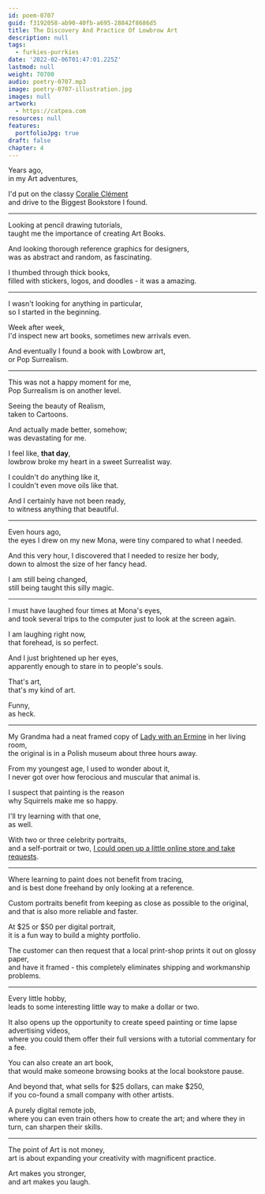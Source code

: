 ```yaml
---
id: poem-0707
guid: f3192058-ab90-40fb-a695-28842f8686d5
title: The Discovery And Practice Of Lowbrow Art
description: null
tags:
  - furkies-purrkies
date: '2022-02-06T01:47:01.225Z'
lastmod: null
weight: 70700
audio: poetry-0707.mp3
image: poetry-0707-illustration.jpg
images: null
artwork:
  - https://catpea.com
resources: null
features:
  portfolioJpg: true
draft: false
chapter: 4
---
```


Years ago,\
in my Art adventures,

I'd put on the classy [Coralie Clément](https://www.youtube.com/watch?v=klJucNTR2fE\&list=OLAK5uy_kZjiPamnbPhbSNLTJRUu3fxssG5cinoXo)\
and drive to the Biggest Bookstore I found.

---

Looking at pencil drawing tutorials,\
taught me the importance of creating Art Books.

And looking thorough reference graphics for designers,\
was as abstract and random, as fascinating.

I thumbed through thick books,\
filled with stickers, logos, and doodles - it was a amazing.

---

I wasn't looking for anything in particular,\
so I started in the beginning.

Week after week,\
I'd inspect new art books, sometimes new arrivals even.

And eventually I found a book with Lowbrow art,\
or Pop Surrealism.

---

This was not a happy moment for me,\
Pop Surrealism is on another level.

Seeing the beauty of Realism,\
taken to Cartoons.

And actually made better, somehow;\
was devastating for me.

I feel like, **that day**,\
lowbrow broke my heart in a sweet Surrealist way.

I couldn't do anything like it,\
I couldn't even move oils like that.

And I certainly have not been ready,\
to witness anything that beautiful.

---

Even hours ago,\
the eyes I drew on my new Mona, were tiny compared to what I needed.

And this very hour, I discovered that I needed to resize her body,\
down to almost the size of her fancy head.

I am still being changed,\
still being taught this silly magic.

---

I must have laughed four times at Mona's eyes,\
and took several trips to the computer just to look at the screen again.

I am laughing right now,\
that forehead, is so perfect.

And I just brightened up her eyes,\
apparently enough to stare in to people's souls.

That's art,\
that's my kind of art.

Funny,\
as heck.

---

My Grandma had a neat framed copy of [Lady with an Ermine](https://en.wikipedia.org/wiki/Lady_with_an_Ermine) in her living room,\
the original is in a Polish museum about three hours away.

From my youngest age, I used to wonder about it,\
I never got over how ferocious and muscular that animal is.

I suspect that painting is the reason\
why Squirrels make me so happy.

I'll try learning with that one,\
as well.

With two or three celebrity portraits,\
and a self-portrait or two, [I could open up a little online store and take requests](https://www.etsy.com/market/custom_portrait_from_photo).

---

Where learning to paint does not benefit from tracing,\
and is best done freehand by only looking at a reference.

Custom portraits benefit from keeping as close as possible to the original,\
and that is also more reliable and faster.

At $25 or $50 per digital portrait,\
it is a fun way to build a mighty portfolio.

The customer can then request that a local print-shop prints it out on glossy paper,\
and have it framed - this completely eliminates shipping and workmanship problems.

---

Every little hobby,\
leads to some interesting little way to make a dollar or two.

It also opens up the opportunity to create speed painting or time lapse advertising videos,\
where you could them offer their full versions with a tutorial commentary for a fee.

You can also create an art book,\
that would make someone browsing books at the local bookstore pause.

And beyond that, what sells for $25 dollars, can make $250,\
if you co-found a small company with other artists.

A purely digital remote job,\
where you can even train others how to create the art; and where they in turn, can sharpen their skills.

---

The point of Art is not money,\
art is about expanding your creativity with magnificent practice.

Art makes you stronger,\
and art makes you laugh.
